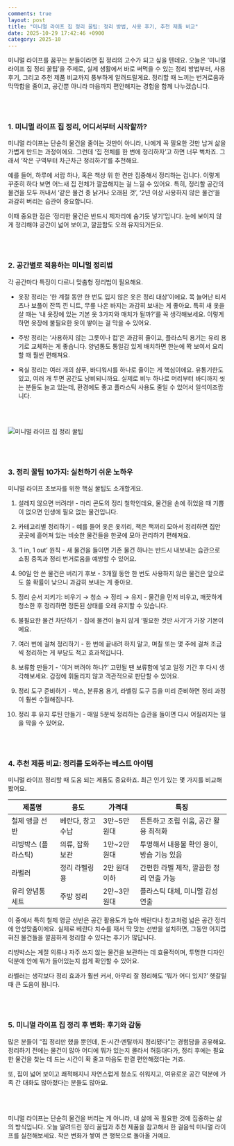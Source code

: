 ```yaml
---
comments: true
layout: post
title: "미니멀 라이프 집 정리 꿀팁: 정리 방법, 사용 후기, 추천 제품 비교"
date: 2025-10-29 17:42:46 +0900
category: 2025-10
---
```


미니멀 라이프를 꿈꾸는 분들이라면 집 정리의 고수가 되고 싶을 텐데요. 오늘은 ‘미니멀 라이프 집 정리 꿀팁’을 주제로, 실제 생활에서 바로 써먹을 수 있는 정리 방법부터, 사용 후기, 그리고 추천 제품 비교까지 풍부하게 알려드릴게요. 정리할 때 느끼는 번거로움과 막막함을 줄이고, 공간뿐 아니라 마음까지 편안해지는 경험을 함께 나누겠습니다.

<br><br>

### 1. 미니멀 라이프 집 정리, 어디서부터 시작할까?

미니멀 라이프는 단순히 물건을 줄이는 것만이 아니라, 나에게 꼭 필요한 것만 남겨 삶을 가볍게 만드는 과정이에요. 그런데 ‘집 전체를 한 번에 정리하자’고 하면 너무 벅차죠. 그래서 ‘작은 구역부터 차근차근 정리하기’를 추천해요.

예를 들어, 하루에 서랍 하나, 혹은 책상 위 한 켠만 집중해서 정리하는 겁니다. 이렇게 꾸준히 하다 보면 어느새 집 전체가 깔끔해지는 걸 느낄 수 있어요. 특히, 정리할 공간의 물건을 모두 꺼내서 ‘같은 물건 중 낡거나 오래된 것’, ‘2년 이상 사용하지 않은 물건’을 과감히 버리는 습관이 중요합니다.

이때 중요한 점은 ‘정리한 물건은 반드시 제자리에 숨기듯 넣기’입니다. 눈에 보이지 않게 정리해야 공간이 넓어 보이고, 깔끔함도 오래 유지되거든요.

<br><br>

### 2. 공간별로 적용하는 미니멀 정리법

각 공간마다 특징이 다르니 맞춤형 정리법이 필요해요.

- 옷장 정리는 ‘한 계절 동안 한 번도 입지 않은 옷은 정리 대상’이에요. 목 늘어난 티셔츠나 보풀이 잔뜩 낀 니트, 무릎 나온 바지는 과감히 보내는 게 좋아요. 특히 새 옷을 살 때는 ‘내 옷장에 있는 기본 옷 3가지와 매치가 될까?’를 꼭 생각해보세요. 이렇게 하면 옷장에 불필요한 옷이 쌓이는 걸 막을 수 있어요.

- 주방 정리는 ‘사용하지 않는 그릇이나 컵’은 과감히 줄이고, 플라스틱 용기는 유리 용기로 교체하는 게 좋습니다. 양념통도 통일감 있게 배치하면 한눈에 쫙 보여서 요리할 때 훨씬 편해져요.

- 욕실 정리는 여러 개의 샴푸, 바디워시를 하나로 줄이는 게 핵심이에요. 유통기한도 있고, 여러 개 두면 공간도 낭비되니까요. 실제로 비누 하나로 머리부터 바디까지 씻는 분들도 늘고 있는데, 환경에도 좋고 플라스틱 사용도 줄일 수 있어서 일석이조랍니다.

<br><br>

![미니멀 라이프 집 정리 꿀팁](https://images.unsplash.com/photo-1519393085459-be21f89585f1?crop=entropy&cs=tinysrgb&fit=max&fm=jpg&ixid=M3w4MTk5NDN8MHwxfHNlYXJjaHwxfHwlRUIlQUYlQjglRUIlOEIlODglRUIlQTklODB8ZW58MHx8fHwxNzYxNjk3ODA3fDA&ixlib=rb-4.1.0&q=80&w=400)

<br><br>

### 3. 정리 꿀팁 10가지: 실천하기 쉬운 노하우

미니멀 라이프 초보자를 위한 핵심 꿀팁도 소개할게요.

1. 설레지 않으면 버려라! - 마리 콘도의 정리 철학인데요, 물건을 손에 쥐었을 때 기쁨이 없으면 인생에 필요 없는 물건입니다.

2. 카테고리별 정리하기 - 예를 들어 옷은 옷끼리, 책은 책끼리 모아서 정리하면 집안 곳곳에 흩어져 있는 비슷한 물건들을 한곳에 모아 관리하기 편해져요.

3. ‘1 in, 1 out’ 원칙 - 새 물건을 들이면 기존 물건 하나는 반드시 내보내는 습관으로 쇼핑 중독과 정리 번거로움을 예방할 수 있어요.

4. 90일 안 쓴 물건은 버리기 후보 - 3개월 동안 한 번도 사용하지 않은 물건은 앞으로도 쓸 확률이 낮으니 과감히 보내는 게 좋아요.

5. 정리 순서 지키기: 비우기 → 청소 → 정리 → 유지 - 물건을 먼저 비우고, 깨끗하게 청소한 후 정리하면 정돈된 상태를 오래 유지할 수 있습니다.

6. 불필요한 물건 차단하기 - 집에 물건이 늘지 않게 ‘필요한 것만 사기’가 가장 기본이에요.

7. 여러 번에 걸쳐 정리하기 - 한 번에 끝내려 하지 말고, 며칠 또는 몇 주에 걸쳐 조금씩 정리하는 게 부담도 적고 효과적입니다.

8. 보류함 만들기 - ‘이거 버려야 하나?’ 고민될 땐 보류함에 넣고 일정 기간 후 다시 생각해보세요. 감정에 휘둘리지 않고 객관적으로 판단할 수 있어요.

9. 정리 도구 준비하기 - 박스, 분류용 용기, 라벨링 도구 등을 미리 준비하면 정리 과정이 훨씬 수월해집니다.

10. 정리 후 유지 루틴 만들기 - 매일 5분씩 정리하는 습관을 들이면 다시 어질러지는 일을 막을 수 있어요.

<br><br>

### 4. 추천 제품 비교: 정리를 도와주는 베스트 아이템

미니멀 라이프 정리할 때 도움 되는 제품도 중요하죠. 최근 인기 있는 몇 가지를 비교해봤어요.

| 제품명            | 용도               | 가격대         | 특징                                   |
|-------------------|--------------------|----------------|---------------------------------------|
| 철제 앵글 선반    | 베란다, 창고 수납  | 3만~5만 원대    | 튼튼하고 조립 쉬움, 공간 활용 최적화    |
| 리빙박스 (플라스틱) | 의류, 잡화 보관    | 1만~2만 원대    | 투명해서 내용물 확인 용이, 방습 기능 있음 |
| 라벨러             | 정리 라벨링용      | 2만 원대 이하   | 간편한 라벨 제작, 깔끔한 정리 연출 가능  |
| 유리 양념통 세트   | 주방 정리          | 2만~3만 원대    | 플라스틱 대체, 미니멀 감성 연출            |

이 중에서 특히 철제 앵글 선반은 공간 활용도가 높아 베란다나 창고처럼 넓은 공간 정리에 안성맞춤이에요. 실제로 베란다 치수를 재서 딱 맞는 선반을 설치하면, 그동안 어지럽혀진 물건들을 깔끔하게 정리할 수 있다는 후기가 많답니다.

리빙박스는 계절 의류나 자주 쓰지 않는 물건을 보관하는 데 효율적이며, 투명한 디자인 덕분에 안에 뭐가 들어있는지 쉽게 확인할 수 있어요.

라벨러는 생각보다 정리 효과가 훨씬 커서, 아무리 잘 정리해도 ‘뭐가 어디 있지?’ 헷갈릴 때 큰 도움이 됩니다.

<br><br>

### 5. 미니멀 라이프 집 정리 후 변화: 후기와 감동

많은 분들이 “집 정리만 했을 뿐인데, 돈·시간·멘탈까지 정리됐다”는 경험담을 공유해요. 정리하기 전에는 물건이 많아 어디에 뭐가 있는지 몰라서 허둥대다가, 정리 후에는 필요한 물건을 찾는 데 드는 시간이 확 줄고 마음도 한결 편안해졌다는 거죠.

또, 집이 넓어 보이고 쾌적해지니 자연스럽게 청소도 쉬워지고, 여유로운 공간 덕분에 가족 간 대화도 많아졌다는 분들도 많아요.

<br><br>

미니멀 라이프는 단순히 물건을 버리는 게 아니라, 내 삶에 꼭 필요한 것에 집중하는 삶의 방식입니다. 오늘 알려드린 정리 꿀팁과 추천 제품을 참고해서 한 걸음씩 미니멀 라이프를 실천해보세요. 작은 변화가 쌓여 큰 행복으로 돌아올 거예요.